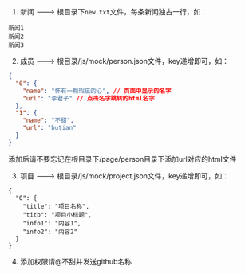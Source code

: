 1.  新闻 ---> 根目录下`new.txt`文件，每条新闻独占一行，如：   

   ```
   新闻1
   新闻2
   新闻3
   ```

2.  成员 ---> 根目录/js/mock/person.json文件，key递增即可，如：

   ```json
   {
     "0": {
       "name": "怀有一颗瑕疵的心", // 页面中显示的名字
       "url": "李君子" // 点击名字跳转的html名字
     },
     "1": {
       "name": "不甜",
       "url": "butian"
     }
   }
   ```

   添加后请不要忘记在根目录下/page/person目录下添加url对应的html文件

3.  项目 ---> 根目录/js/mock/project.json文件，key递增即可，如：

   ```
   {
     "0": {
       "title": "项目名称",
       "titb": "项目小标题",
       "info1": "内容1",
       "info2": "内容2"
     }
   }
   ```

4. 添加权限请@不甜并发送github名称